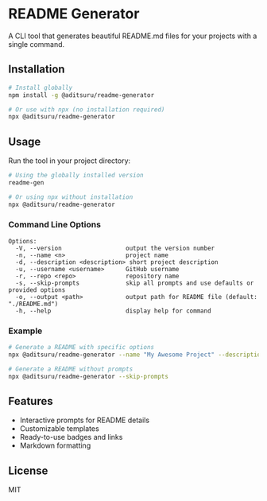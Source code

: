 # README Generator

A CLI tool that generates beautiful README.md files for your projects with a single command.

## Installation

```bash
# Install globally
npm install -g @aditsuru/readme-generator

# Or use with npx (no installation required)
npx @aditsuru/readme-generator
```

## Usage

Run the tool in your project directory:

```bash
# Using the globally installed version
readme-gen

# Or using npx without installation
npx @aditsuru/readme-generator
```

### Command Line Options

```
Options:
  -V, --version                  output the version number
  -n, --name <n>                 project name
  -d, --description <description> short project description
  -u, --username <username>      GitHub username
  -r, --repo <repo>              repository name
  -s, --skip-prompts             skip all prompts and use defaults or provided options
  -o, --output <path>            output path for README file (default: "./README.md")
  -h, --help                     display help for command
```

### Example

```bash
# Generate a README with specific options
npx @aditsuru/readme-generator --name "My Awesome Project" --description "A tool that makes life easier" --username "aditsuru-git" --repo "awesome-tool"

# Generate a README without prompts
npx @aditsuru/readme-generator --skip-prompts
```

## Features

- Interactive prompts for README details
- Customizable templates
- Ready-to-use badges and links
- Markdown formatting

## License

MIT
